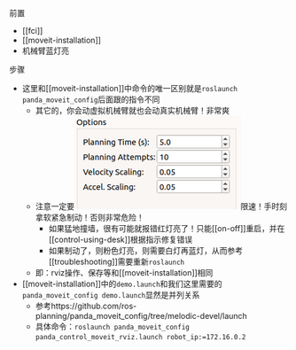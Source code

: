 前置
- [[fci]]
- [[moveit-installation]]
- 机械臂蓝灯亮

步骤
- 这里和[[moveit-installation]]中命令的唯一区别就是`roslaunch panda_moveit_config`后面跟的指令不同
  - 其它的，你会动虚拟机械臂就也会动真实机械臂！非常爽
  - 注意一定要![](speed-limit.png)限速！手时刻拿软紧急制动！否则非常危险！
    - 如果猛地撞墙，很有可能就报错红灯亮了！只能[[on-off]]重启，并在[[control-using-desk]]根据指示修复错误
    - 如果制动了，则粉色灯亮，则需要白灯再蓝灯，从而参考[[troubleshooting]]需要重新`roslaunch`
  - 即：rviz操作、保存等和[[moveit-installation]]相同
- [[moveit-installation]]中的`demo.launch`和我们这里需要的`panda_moveit_config demo.launch`显然是并列关系
  - 参考https://github.com/ros-planning/panda_moveit_config/tree/melodic-devel/launch
  - 具体命令：`roslaunch panda_moveit_config panda_control_moveit_rviz.launch robot_ip:=172.16.0.2`